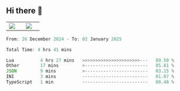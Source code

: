## Hi there 👋

<p align="center">
  <table align="center">
  <tr border="none">
  <td width="35%" align="center">
    <img  align="center"  src="http://github-profile-summary-cards.vercel.app/api/cards/stats?username=ricepunk&theme=github_dark" />
  </td>
    
  <td width="65%" align="center">
    <img  align="center"  src="http://github-profile-summary-cards.vercel.app/api/cards/profile-details?username=ricepunk&theme=github_dark" />
  </td>
  </tr>
  </table>
</p>

<!--START_SECTION:waka-->

```typescript
From: 26 December 2024 - To: 02 January 2025

Total Time: 4 hrs 41 mins

Lua          4 hrs 27 mins   >>>>>>>>>>>>>>>>>>>>>>---   89.50 %
Other        17 mins         >------------------------   05.81 %
JSON         9 mins          >------------------------   03.15 %
INI          3 mins          -------------------------   01.07 %
TypeScript   1 min           -------------------------   00.48 %
```

<!--END_SECTION:waka-->
